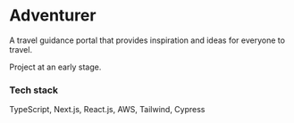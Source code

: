 # Adventurer

A travel guidance portal that provides inspiration and ideas for everyone to travel.

Project at an early stage.

### Tech stack

TypeScript, Next.js, React.js, AWS, Tailwind, Cypress
